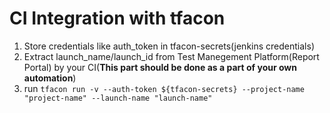 # CI Integration with tfacon

1. Store credentials like auth_token in tfacon-secrets(jenkins credentials)
2. Extract launch_name/launch_id from Test Manegement Platform(Report Portal) by your CI(__This part should be done as a part of your own automation__)
3. run ```tfacon run -v --auth-token ${tfacon-secrets} --project-name "project-name" --launch-name "launch-name"```